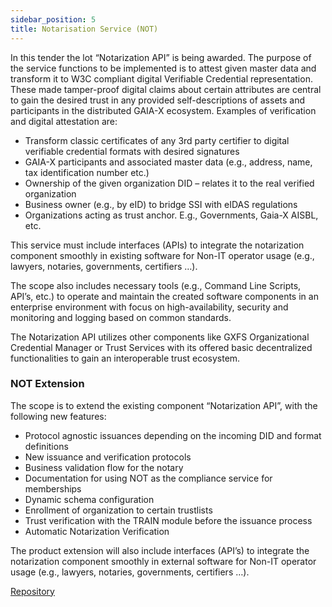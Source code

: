 ```yaml
---
sidebar_position: 5
title: Notarisation Service (NOT)
---
```


In this tender the lot “Notarization API” is being awarded. The purpose of the service functions to be implemented is to attest given master data and transform it to W3C compliant digital Verifiable Credential representation. These made tamper-proof digital claims about certain attributes are central to gain the desired trust in any provided self-descriptions of assets and participants in the distributed GAIA-X ecosystem. Examples of verification and digital attestation are: 

- Transform classic certificates of any 3rd party certifier to digital verifiable credential formats with desired signatures 
- GAIA-X participants and associated master data (e.g., address, name, tax identification number etc.)
- Ownership of the given organization DID – relates it to the real verified organization
- Business owner (e.g., by eID) to bridge SSI with eIDAS regulations 
- Organizations acting as trust anchor. E.g., Governments, Gaia-X AISBL, etc. 

This service must include interfaces (APIs) to integrate the notarization component smoothly in existing software for Non-IT operator usage (e.g., lawyers, notaries, governments, certifiers …). 

The scope also includes necessary tools (e.g., Command Line Scripts, API’s, etc.) to operate and maintain the created software components in an enterprise environment with focus on high-availability, security and monitoring and logging based on common standards. 

The Notarization API utilizes other components like GXFS Organizational Credential Manager or Trust Services with its offered basic decentralized functionalities to gain an interoperable trust ecosystem. 

### NOT Extension

The scope is to extend the existing component “Notarization API”, with the following new features:

- Protocol agnostic issuances depending on the incoming DID and format definitions 
- New issuance and verification protocols 
- Business validation flow for the notary 
- Documentation for using NOT as the compliance service for memberships 
- Dynamic schema configuration 
- Enrollment of organization to certain trustlists 
- Trust verification with the TRAIN module before the issuance process 
- Automatic Notarization Verification 

The product extension will also include interfaces (API’s) to integrate the notarization component smoothly in external software for Non-IT operator usage (e.g., lawyers, notaries, governments, certifiers …).

<div class="mtp-3">
    <a href="https://github.com/eclipse-xfsc/org.eclipse.xfsc" target="_blank" class="primaryBtn">Repository</a>
</div>